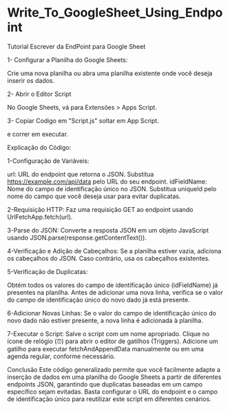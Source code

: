 # Write_To_GoogleSheet_Using_Endpoint
Tutorial Escrever da EndPoint para Google Sheet


1- Configurar a Planilha do Google Sheets:

Crie uma nova planilha ou abra uma planilha existente onde você deseja inserir os dados.

2- Abrir o Editor Script

No Google Sheets, vá para Extensões > Apps Script.


3- Copiar Codigo em "Script.js"
soltar em App Script.

e correr em executar.







Explicação do Código:

1-Configuração de Variáveis:

  url: URL do endpoint que retorna o JSON. Substitua https://example.com/api/data pelo URL do seu endpoint.
  idFieldName: Nome do campo de identificação único no JSON. Substitua uniqueId pelo nome do campo que você deseja usar para evitar duplicatas.

2-Requisição HTTP:
  Faz uma requisição GET ao endpoint usando UrlFetchApp.fetch(url).

3-Parse do JSON:
  Converte a resposta JSON em um objeto JavaScript usando JSON.parse(response.getContentText()).

4-Verificação e Adição de Cabeçalhos:
  Se a planilha estiver vazia, adiciona os cabeçalhos do JSON. Caso contrário, usa os cabeçalhos existentes.

5-Verificação de Duplicatas:

  Obtém todos os valores do campo de identificação único (idFieldName) já presentes na planilha.
  Antes de adicionar uma nova linha, verifica se o valor do campo de identificação único do novo dado já está presente.

6-Adicionar Novas Linhas:
  Se o valor do campo de identificação único do novo dado não estiver presente, a nova linha é adicionada à planilha.

7-Executar o Script:
  Salve o script com um nome apropriado.
  Clique no ícone de relógio (⏰) para abrir o editor de gatilhos (Triggers).
  Adicione um gatilho para executar fetchAndAppendData manualmente ou em uma agenda regular, conforme necessário.

Conclusão
  Este código generalizado permite que você facilmente adapte a inserção de dados em uma planilha do Google Sheets a partir de diferentes endpoints JSON, garantindo que duplicatas baseadas em um campo específico sejam evitadas. Basta configurar o URL do endpoint e o campo de identificação único para reutilizar este script em diferentes cenários.











